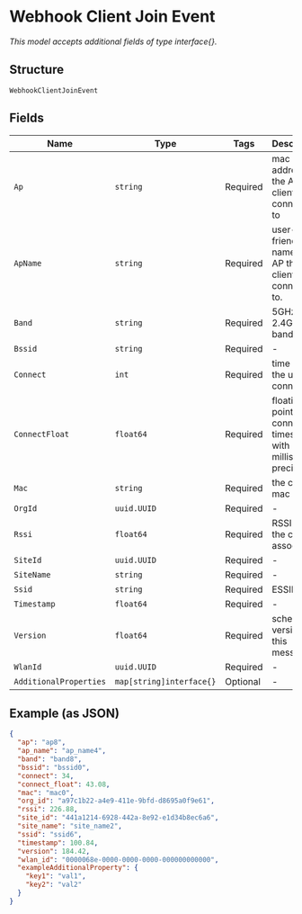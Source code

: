 
# Webhook Client Join Event

*This model accepts additional fields of type interface{}.*

## Structure

`WebhookClientJoinEvent`

## Fields

| Name | Type | Tags | Description |
|  --- | --- | --- | --- |
| `Ap` | `string` | Required | mac address of the AP the client connected to |
| `ApName` | `string` | Required | user-friendly name of the AP the client connected to. |
| `Band` | `string` | Required | 5GHz or 2.4GHz band |
| `Bssid` | `string` | Required | - |
| `Connect` | `int` | Required | time when the user connects |
| `ConnectFloat` | `float64` | Required | floating point connect timestamp with millisecond precision |
| `Mac` | `string` | Required | the client’s mac |
| `OrgId` | `uuid.UUID` | Required | - |
| `Rssi` | `float64` | Required | RSSI when the client associated |
| `SiteId` | `uuid.UUID` | Required | - |
| `SiteName` | `string` | Required | - |
| `Ssid` | `string` | Required | ESSID |
| `Timestamp` | `float64` | Required | - |
| `Version` | `float64` | Required | schema version of this message |
| `WlanId` | `uuid.UUID` | Required | - |
| `AdditionalProperties` | `map[string]interface{}` | Optional | - |

## Example (as JSON)

```json
{
  "ap": "ap8",
  "ap_name": "ap_name4",
  "band": "band8",
  "bssid": "bssid0",
  "connect": 34,
  "connect_float": 43.08,
  "mac": "mac0",
  "org_id": "a97c1b22-a4e9-411e-9bfd-d8695a0f9e61",
  "rssi": 226.88,
  "site_id": "441a1214-6928-442a-8e92-e1d34b8ec6a6",
  "site_name": "site_name2",
  "ssid": "ssid6",
  "timestamp": 100.84,
  "version": 184.42,
  "wlan_id": "0000068e-0000-0000-0000-000000000000",
  "exampleAdditionalProperty": {
    "key1": "val1",
    "key2": "val2"
  }
}
```

